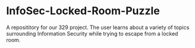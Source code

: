 # InfoSec-Locked-Room-Puzzle
A reposititory for our 329 project. The user learns about a variety of topics surrounding Information Security while trying to escape from a locked room.
